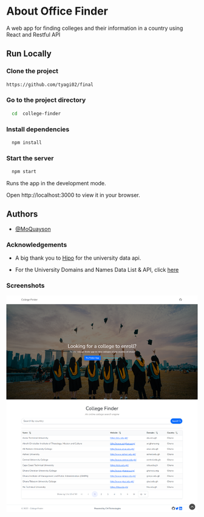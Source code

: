 # About Office Finder

A web app for finding colleges and their information in a country using React and Restful API 
## Run Locally

### Clone the project

```bash
https://github.com/tyagi02/final
```

### Go to the project directory

```bash
  cd  college-finder
```

### Install dependencies

```bash
  npm install
```

### Start the server

```bash
  npm start
```
Runs the app in the development mode.

Open http://localhost:3000 to view it in your browser.


## Authors

- [@MoQuayson](https://www.github.com/MoQuayson)


### Acknowledgements

 - A big thank you to [Hipo](https://github.com/Hipo) for the university data api.

 - For the University Domains and Names Data List & API, click [here](https://github.com/Hipo/university-domains-list)
 


### Screenshots

![App Screenshot](/public/images/screen-capture.png)
